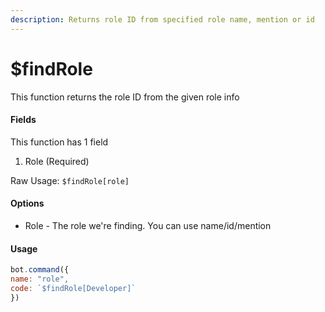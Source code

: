 ```yaml
---
description: Returns role ID from specified role name, mention or id
---
```


# $findRole

This function returns the role ID from the given role info

#### Fields

This function has 1 field

1. Role (Required)

Raw Usage: `$findRole[role]`

#### Options

* Role - The role we're finding. You can use name/id/mention

#### Usage

```javascript
bot.command({
name: "role",
code: `$findRole[Developer]`
})
```
